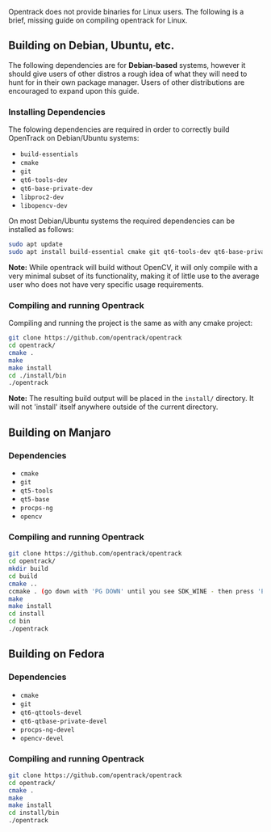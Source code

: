 Opentrack does not provide binaries for Linux users. The following is a brief, missing guide on compiling opentrack for Linux.

## Building on Debian, Ubuntu, etc.

The following dependencies are for **Debian-based** systems, however it should give users of other distros a rough idea of what they will need to hunt for in their own package manager. Users of other distributions are encouraged to expand upon this guide.

### Installing Dependencies
The folowing dependencies are required in order to correctly build OpenTrack on Debian/Ubuntu systems:
* `build-essentials`
* `cmake`
* `git`
* `qt6-tools-dev`
* `qt6-base-private-dev`
* `libproc2-dev`
* `libopencv-dev`

On most Debian/Ubuntu systems the required dependencies can be installed as follows:
```sh
sudo apt update
sudo apt install build-essential cmake git qt6-tools-dev qt6-base-private-dev libproc2-dev libopencv-dev
```

**Note:** While opentrack will build without OpenCV, it will only compile with a very minimal subset of its functionality, making it of little use to the average user who does not have very specific usage requirements. 

### Compiling and running Opentrack

Compiling and running the project is the same as with any cmake project:

```bash
git clone https://github.com/opentrack/opentrack
cd opentrack/
cmake .
make
make install
cd ./install/bin
./opentrack
```

**Note:** The resulting build output will be placed in the `install/` directory. It will not 'install' itself anywhere outside of the current directory.

## Building on Manjaro

### Dependencies
* `cmake`
* `git`
* `qt5-tools`
* `qt5-base`
* `procps-ng`
* `opencv`

### Compiling and running Opentrack

```bash
git clone https://github.com/opentrack/opentrack
cd opentrack/
mkdir build
cd build
cmake ..
ccmake . (go down with 'PG DOWN' until you see SDK_WINE - then press 'ENTER' (set to 'ON'; press 'c' to reconfigure)
make
make install
cd install
cd bin
./opentrack
```

## Building on Fedora

### Dependencies
* `cmake`
* `git`
* `qt6-qttools-devel`
* `qt6-qtbase-private-devel`
* `procps-ng-devel`
* `opencv-devel`

### Compiling and running Opentrack

```bash
git clone https://github.com/opentrack/opentrack
cd opentrack/
cmake .
make
make install
cd install/bin
./opentrack
```
